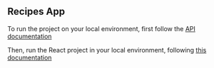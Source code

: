 ## Recipes App

To run the project on your local environment, first follow the [API documentation](https://github.com/devEzequiel/recipes-app/tree/main/recipes-api#readme)

Then, run the React project in your local environment,  following [this documentation](https://github.com/devEzequiel/recipes-app/tree/main/recipes-layout#readme)